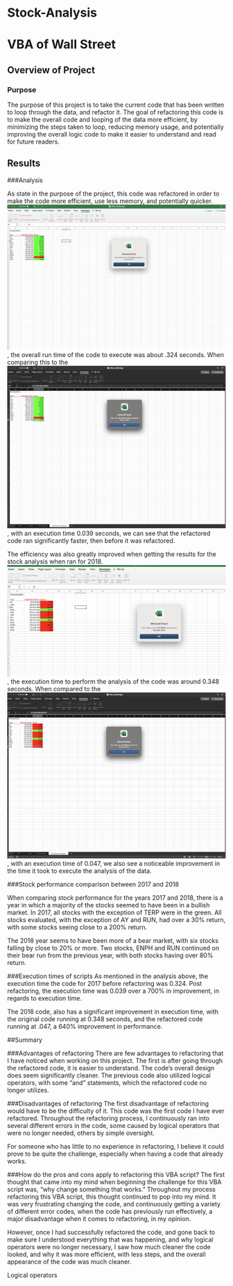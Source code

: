 # Stock-Analysis
# VBA of Wall Street

## Overview of Project

### Purpose

The purpose of this project is to take the current code that has been written to loop through the data, and refactor it. The goal of refactoring this code is to make the overall code and looping of the data more efficient, by minimizing the steps taken to loop, reducing memory usage, and potentially improving the overall logic code to make it easier to understand and read for future readers. 

## Results

###Analysis

As state in the purpose of the project, this code was refactored in order to make the code more efficient, use less memory, and potentially quicker. ![As can be seen in the pop-message for the original 2017 code](VBA_Challenge_2017_originalcode.png), the overall run time of the code to execute was about .324 seconds. When comparing this to the ![2017 refactored code](VBA_Challenge_2017.png), with an execution time 0.039 seconds, we can see that the refactored code ran significantly faster, then before it was refactored.

 The efficiency was also greatly improved when getting the results for the stock analysis when ran for 2018. ![As can be seen in the pop-message for the original 2018 code](VBA_Challenge_2018_originalcode.png), the execution time to perform the analysis of the code was around 0.348 seconds. When compared to the 
![2018 refactored code](VBA_Challenge_2018.png), with an execution time of 0.047, we also see a noticeable improvement in the time it took to execute the analysis of the data. 

###Stock performance comparison between 2017 and 2018

When comparing stock performance for the years 2017 and 2018, there is a year in which a majority of the stocks seemed to have been in a bullish market. In 2017, all stocks with the exception of TERP were in the green. All stocks evaluated, with the exception of AY and RUN, had over a 30% return, with some stocks seeing close to a 200% return.

The 2018 year seems to have been more of a bear market, with six stocks falling by close to 20% or more. Two stocks, ENPH and RUN continued on their bear run from the previous year, with both stocks having over 80% return.

###Execution times of scripts
As mentioned in the analysis above, the execution time the code for 2017 before refactoring was 0.324. Post refactoring, the execution time was 0.039 over a 700% in improvement, in regards to execution time.

The 2018 code, also has a significant improvement in execution time, with the original code running at 0.348 seconds, and the refactored code running at .047, a 640% improvement in performance. 

##Summary

###Advantages of refactoring
There are few advantages to refactoring that I have noticed when working on this project. The first is after going through the refactored code, it is easier to understand. The code’s overall design does seem significantly cleaner. The previous code also utilized logical operators, with some “and” statements, which the refactored code no longer utilizes. 

###Disadvantages of refactoring
The first disadvantage of refactoring would have to be the difficulty of it. This code was the first code I have ever refactored. Throughout the refactoring process, I continuously ran into several different errors in the code, some caused by logical operators that were no longer needed, others by simple oversight. 

For someone who has little to no experience in refactoring, I believe it could prove to be quite the challenge, especially when having a code that already works.


###How do the pros and cons apply to refactoring this VBA script?
The first thought that came into my mind when beginning the challenge for this VBA script was, “why change something that works.” Throughout my process refactoring this VBA script, this thought continued to pop into my mind. It was very frustrating changing the code, and continuously getting a variety of different error codes, when the code has previously run effectively, a major disadvantage when it comes to refactoring, in my opinion.

However, once I had successfully refactored the code, and gone back to make sure I understood everything that was happening, and why logical operators were no longer necessary, I saw how much cleaner the code looked, and why it was more efficient, with less steps, and the overall appearance of the code was much cleaner.

Logical operators

